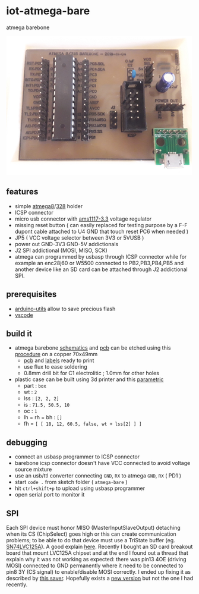# iot-atmega-bare

atmega barebone

<img src="doc/20181104_113305x.jpg" width=500/>

## features

- simple [atmega8](https://www.microchip.com/wwwproducts/en/ATmega8)/[328](https://www.microchip.com/wwwproducts/en/ATmega328) holder
- ICSP connector
- micro usb connector with [ams1117-3.3](http://www.advanced-monolithic.com/pdf/ds1117.pdf) voltage regulator
- missing reset button ( can easily replaced for testing purpose by a F-F dupont cable attached to U4 GND that touch reset PC6 when needed )
- JP5 ( VCC voltage selector between 3V3 or 5VUSB )
- power out GND-3V3 GND-5V addictionals
- J2 SPI addictional (MOSI, MISO, SCK)
- atmega can programmed by usbasp through ICSP connector while for example an enc28j60 or W5500 connected to PB2,PB3,PB4,PB5 and another device like an SD card can be attached through J2 addictional SPI.

## prerequisites

- [arduino-utils](https://github.com/devel0/iot-arduino-utils) allow to save precious flash
- [vscode](https://github.com/devel0/knowledge/blob/master/doc/vscode-arduino.md)

## build it

- atmega barebone [schematics](https://easyeda.com/editor#id=36a8af576a884b809b451cad653df65e) and [pcb](https://easyeda.com/editor#id=20225a3eb23b4056ba70d404b958c17d) can be etched using this [procedure](https://github.com/devel0/knowledge/blob/master/doc/pcb-etching.md) on a copper 70x49mm
  - [pcb](doc/pcb.pdf) and [labels](doc/labels.pdf) ready to print
  - use flux to ease soldering
  - 0.8mm drill bit for C1 electrolitic ; 1.0mm for other holes  
- plastic case can be built using 3d printer and this [parametric](https://www.thingiverse.com/thing:3182923)
  - part : `box`
  - wt : `2`
  - lss : `[2, 2, 2]`
  - is : `71.5, 50.5, 10`
  - oc : `1`
  - lh = rh = bh : `[]`
  - fh = `[ [ 18, 12, 60.5, false, wt + lss[2] ] ]`

## debugging

- connect an usbasp programmer to ICSP connector
- barebone icsp connector doesn't have VCC connected to avoid voltage source mixture
- use an usb/ttl converter connecting `GND`, `RX` to atmega `GND`, `RX` ( PD1 )
- start `code .` from sketch folder ( `atmega-bare` )
- hit `ctrl+shift+p` to upload using usbasp programmer
- open serial port to monitor it

## SPI

Each SPI device must honor MISO (MasterInputSlaveOutput) detaching when its CS (ChipSelect) goes high or this can create communication problems; to be able to do that device must use a TriState buffer (eg. [SN74LVC125A](http://www.ti.com/lit/ds/symlink/sn74lvc125a.pdf)). A good explain [here](https://www.dorkbotpdx.org/blog/paul/better_spi_bus_design_in_3_steps).
Recently I bought an SD card breakout board that mount LVC125A chipset and at the end I found out a thread that explain why it was not working as expected: there was pin13 4OE (driving MOSI) connected to GND permanently where it need to be connected to pin8 3Y (CS signal) to enable/disable MOSI correctly. I ended up fixing it as described by [this saver](http://forum.arduino.cc/index.php?topic=360718.msg2942160#msg2942160). Hopefully exists a [new version](https://forum.arduino.cc/index.php?topic=360325.msg2942982#msg2942982) but not the one I had recently.
